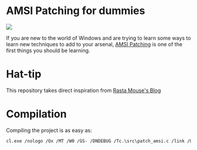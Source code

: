 # AMSI Patching for dummies

![](https://www.siliconera.com/wp-content/uploads/2022/11/FiDpzbCaYAINoN_.jpg)

If you are new to the world of Windows and are trying to learn some ways to learn new techniques to add to your arsenal, [AMSI Patching](https://rastamouse.me/memory-patching-amsi-bypass/) is one of the first things you should be learning.

# Hat-tip

This repository takes direct inspiration from [Rasta Mouse's Blog](https://rastamouse.me/memory-patching-amsi-bypass/)

# Compilation

Compiling the project is as easy as:
```bash
cl.exe /nologo /Ox /MT /W0 /GS- /DNDEBUG /Tc.\src\patch_amsi.c /link /OUT:patcher.exe /SUBSYSTEM:CONSOLE /MACHINE:x64
```